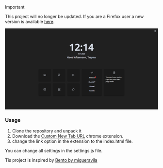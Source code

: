 > [!IMPORTANT]
> This project will no longer be updated. If you are a Firefox user a new version is available [here](https://github.com/Trzynastek/PixelPage2.0).

![Preview](PixelPage.PNG)

### Usage
1. Clone the repository and unpack it
2. Download the [Custom New Tab URL](https://chrome.google.com/webstore/detail/custom-new-tab-url/mmjbdbjnoablegbkcklggeknkfcjkjia) chrome extension.
3. change the link option in the extension to the index.html file.

You can change all settings in the settings.js file.

Tis project is inspired by [Bento by migueravila](https://github.com/migueravila/Bento#-usage)
